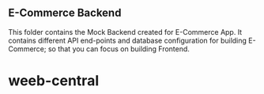## E-Commerce Backend

This folder contains the Mock Backend created for E-Commerce App. It contains different API end-points and database configuration for building E-Commerce; so that you can focus on building Frontend.
# weeb-central
